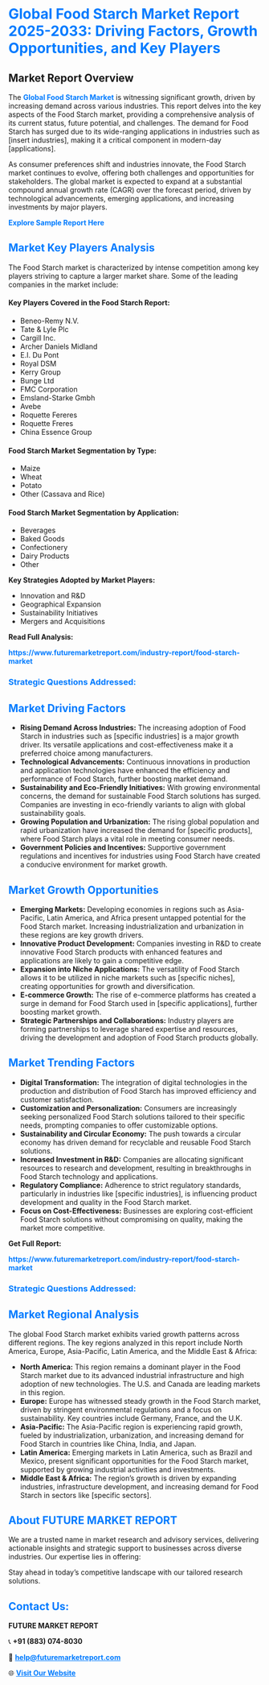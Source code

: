 <h1 style="color: #007BFF;">Global Food Starch Market Report 2025-2033: Driving Factors, Growth Opportunities, and Key Players</h1>

<section id="overview">
<h2>Market Report Overview</h2>
<p>The <a href="https://www.futuremarketreport.com/industry-report/food-starch-market" style="color: #007BFF; text-decoration: none;"><strong>Global Food Starch Market</strong></a> is witnessing significant growth, driven by increasing demand across various industries. This report delves into the key aspects of the Food Starch market, providing a comprehensive analysis of its current status, future potential, and challenges. The demand for Food Starch has surged due to its wide-ranging applications in industries such as [insert industries], making it a critical component in modern-day [applications].</p>
<p>As consumer preferences shift and industries innovate, the Food Starch market continues to evolve, offering both challenges and opportunities for stakeholders. The global market is expected to expand at a substantial compound annual growth rate (CAGR) over the forecast period, driven by technological advancements, emerging applications, and increasing investments by major players.</p>
</section>

<section id="overview">
<p><a href="https://www.futuremarketreport.com/request-sample/reportId=106186" style="color: #007BFF; text-decoration: none;"><strong>Explore Sample Report Here</strong></a></p>
</section>

<section id="key-players">
<h2 style="color: #007BFF;">Market Key Players Analysis</h2>
<p>The Food Starch market is characterized by intense competition among key players striving to capture a larger market share. Some of the leading companies in the market include:</p>
<h4>Key Players Covered in the Food Starch Report:</h4>
<ul><li>Beneo-Remy N.V.</li><li>Tate &amp; Lyle Plc</li><li>Cargill Inc.</li><li>Archer Daniels Midland</li><li>E.I. Du Pont</li><li>Royal DSM</li><li>Kerry Group</li><li>Bunge Ltd</li><li>FMC Corporation</li><li>Emsland-Starke Gmbh</li><li>Avebe</li><li>Roquette Fereres</li><li>Roquette Freres</li><li>China Essence Group</li></ul>
<h4>Food Starch Market Segmentation by Type:</h4>
<ul><li>Maize</li><li>Wheat</li><li>Potato</li><li>Other (Cassava and Rice)</li></ul>

<h4>Food Starch Market Segmentation by Application:</h4>
<ul><li>Beverages</li><li>Baked Goods</li><li>Confectionery</li><li>Dairy Products</li><li>Other</li></ul>
<p><strong>Key Strategies Adopted by Market Players:</strong></p>
<ul>
<li>Innovation and R&D</li>
<li>Geographical Expansion</li>
<li>Sustainability Initiatives</li>
<li>Mergers and Acquisitions</li>
</ul>
</section>

<section>
<p><strong>Read Full Analysis: </strong></p><a href="https://www.futuremarketreport.com/industry-report/food-starch-market" style="color: #007BFF; text-decoration: none;"><strong>https://www.futuremarketreport.com/industry-report/food-starch-market</strong></a>
<h3 style="color: #007BFF;">Strategic Questions Addressed:</h3>
</section>

<section id="driving-factors">
<h2 style="color: #007BFF;">Market Driving Factors</h2>
<ul>
<li><strong>Rising Demand Across Industries:</strong> The increasing adoption of Food Starch in industries such as [specific industries] is a major growth driver. Its versatile applications and cost-effectiveness make it a preferred choice among manufacturers.</li>
<li><strong>Technological Advancements:</strong> Continuous innovations in production and application technologies have enhanced the efficiency and performance of Food Starch, further boosting market demand.</li>
<li><strong>Sustainability and Eco-Friendly Initiatives:</strong> With growing environmental concerns, the demand for sustainable Food Starch solutions has surged. Companies are investing in eco-friendly variants to align with global sustainability goals.</li>
<li><strong>Growing Population and Urbanization:</strong> The rising global population and rapid urbanization have increased the demand for [specific products], where Food Starch plays a vital role in meeting consumer needs.</li>
<li><strong>Government Policies and Incentives:</strong> Supportive government regulations and incentives for industries using Food Starch have created a conducive environment for market growth.</li>
</ul>
</section>

<section id="growth-opportunities">
<h2 style="color: #007BFF;">Market Growth Opportunities</h2>
<ul>
<li><strong>Emerging Markets:</strong> Developing economies in regions such as Asia-Pacific, Latin America, and Africa present untapped potential for the Food Starch market. Increasing industrialization and urbanization in these regions are key growth drivers.</li>
<li><strong>Innovative Product Development:</strong> Companies investing in R&D to create innovative Food Starch products with enhanced features and applications are likely to gain a competitive edge.</li>
<li><strong>Expansion into Niche Applications:</strong> The versatility of Food Starch allows it to be utilized in niche markets such as [specific niches], creating opportunities for growth and diversification.</li>
<li><strong>E-commerce Growth:</strong> The rise of e-commerce platforms has created a surge in demand for Food Starch used in [specific applications], further boosting market growth.</li>
<li><strong>Strategic Partnerships and Collaborations:</strong> Industry players are forming partnerships to leverage shared expertise and resources, driving the development and adoption of Food Starch products globally.</li>
</ul>
</section>

<section id="trending-factors">
<h2 style="color: #007BFF;">Market Trending Factors</h2>
<ul>
<li><strong>Digital Transformation:</strong> The integration of digital technologies in the production and distribution of Food Starch has improved efficiency and customer satisfaction.</li>
<li><strong>Customization and Personalization:</strong> Consumers are increasingly seeking personalized Food Starch solutions tailored to their specific needs, prompting companies to offer customizable options.</li>
<li><strong>Sustainability and Circular Economy:</strong> The push towards a circular economy has driven demand for recyclable and reusable Food Starch solutions.</li>
<li><strong>Increased Investment in R&D:</strong> Companies are allocating significant resources to research and development, resulting in breakthroughs in Food Starch technology and applications.</li>
<li><strong>Regulatory Compliance:</strong> Adherence to strict regulatory standards, particularly in industries like [specific industries], is influencing product development and quality in the Food Starch market.</li>
<li><strong>Focus on Cost-Effectiveness:</strong> Businesses are exploring cost-efficient Food Starch solutions without compromising on quality, making the market more competitive.</li>
</ul>
</section>

<section>
<p><strong>Get Full Report: </strong></p><a href="https://www.futuremarketreport.com/industry-report/food-starch-market" style="color: #007BFF; text-decoration: none;"><strong>https://www.futuremarketreport.com/industry-report/food-starch-market</strong></a>
<h3 style="color: #007BFF;">Strategic Questions Addressed:</h3>
</section>


<section id="regional-analysis">
<h2 style="color: #007BFF;">Market Regional Analysis</h2>
<p>The global Food Starch market exhibits varied growth patterns across different regions. The key regions analyzed in this report include North America, Europe, Asia-Pacific, Latin America, and the Middle East & Africa:</p>
<ul>
<li><strong>North America:</strong> This region remains a dominant player in the Food Starch market due to its advanced industrial infrastructure and high adoption of new technologies. The U.S. and Canada are leading markets in this region.</li>
<li><strong>Europe:</strong> Europe has witnessed steady growth in the Food Starch market, driven by stringent environmental regulations and a focus on sustainability. Key countries include Germany, France, and the U.K.</li>
<li><strong>Asia-Pacific:</strong> The Asia-Pacific region is experiencing rapid growth, fueled by industrialization, urbanization, and increasing demand for Food Starch in countries like China, India, and Japan.</li>
<li><strong>Latin America:</strong> Emerging markets in Latin America, such as Brazil and Mexico, present significant opportunities for the Food Starch market, supported by growing industrial activities and investments.</li>
<li><strong>Middle East & Africa:</strong> The region’s growth is driven by expanding industries, infrastructure development, and increasing demand for Food Starch in sectors like [specific sectors].</li>
</ul>
</section>

<footer>
<h2 style="color: #007BFF;">About FUTURE MARKET REPORT</h2>
<p>We are a trusted name in market research and advisory services, delivering actionable insights and strategic support to businesses across diverse industries. Our expertise lies in offering:</p>

<p>Stay ahead in today’s competitive landscape with our tailored research solutions.</p>

<h2 style="color: #007BFF;">Contact Us:</h2>
<p><strong>FUTURE MARKET REPORT</strong></p>
<p>📞 <strong>+91 (883) 074-8030</strong></p>
<p>📧 <strong><a href="mailto:help@futuremarketreport.com" style="color: #007BFF;">help@futuremarketreport.com</a></strong></p>
<p>🌐 <strong><a href="https://www.futuremarketreport.com/" style="color: #007BFF;">Visit Our Website</a></strong></p>
</footer>